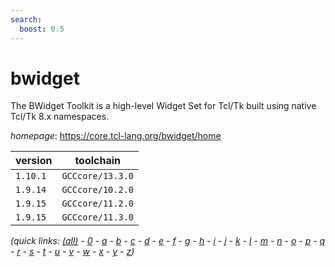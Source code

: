 ```yaml
---
search:
  boost: 0.5
---
```

# bwidget

The BWidget Toolkit is a high-level Widget Set for Tcl/Tk built using native Tcl/Tk 8.x namespaces.

*homepage*: <https://core.tcl-lang.org/bwidget/home>

version | toolchain
--------|----------
``1.10.1`` | ``GCCcore/13.3.0``
``1.9.14`` | ``GCCcore/10.2.0``
``1.9.15`` | ``GCCcore/11.2.0``
``1.9.15`` | ``GCCcore/11.3.0``


*(quick links: [(all)](../index.md) - [0](../0/index.md) - [a](../a/index.md) - [b](../b/index.md) - [c](../c/index.md) - [d](../d/index.md) - [e](../e/index.md) - [f](../f/index.md) - [g](../g/index.md) - [h](../h/index.md) - [i](../i/index.md) - [j](../j/index.md) - [k](../k/index.md) - [l](../l/index.md) - [m](../m/index.md) - [n](../n/index.md) - [o](../o/index.md) - [p](../p/index.md) - [q](../q/index.md) - [r](../r/index.md) - [s](../s/index.md) - [t](../t/index.md) - [u](../u/index.md) - [v](../v/index.md) - [w](../w/index.md) - [x](../x/index.md) - [y](../y/index.md) - [z](../z/index.md))*

